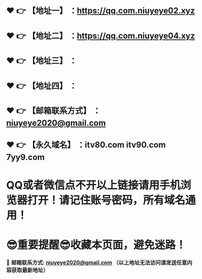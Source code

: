 :heart: :point_right: 【地址一】 ：https://qq.com.niuyeye02.xyz
------
:heart: :point_right: 【地址二】 ：https://qq.com.niuyeye04.xyz
------
:heart: :point_right: 【地址三】 ：
------
:heart: :point_right: 【地址四】 ：
------
:heart: :point_right: 【邮箱联系方式】 ：niuyeye2020@gmail.com
------
:heart: :point_right: 【永久域名】 ：itv80.com  itv90.com 7yy9.com
------
# QQ或者微信点不开以上链接请用手机浏览器打开！请记住账号密码，所有域名通用！
# :sunglasses:重要提醒:sunglasses:收藏本页面，避免迷路！
:e-mail: __邮箱联系方式: niuyeye2020@gmail.com （以上地址无法访问请发送任意内容获取最新地址）__
